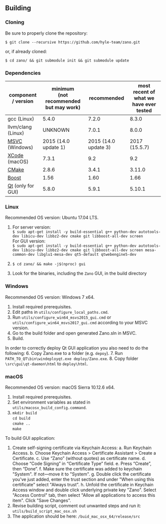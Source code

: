 Building
--------

### Cloning

Be sure to properly clone the repository:

`$ git clone --recursive https://github.com/hyle-team/zano.git`

or, if already cloned:

`$ cd zano/ && git submodule init && git submodule update`

### Dependencies
| component / version | minimum <br>(not recommended but may work) | recommended | most recent of what we have ever tested |
|--|--|--|--|
| gcc (Linux) | 5.4.0 | 7.2.0 | 8.3.0 |
| llvm/clang (Linux) | UNKNOWN | 7.0.1 | 8.0.0 |
| [MSVC](https://visualstudio.microsoft.com/downloads/) (Windows) | 2015 (14.0 update 1) | 2015 (14.0 update 3) | 2017 (15.5.7) |
| [XCode](https://developer.apple.com/downloads/) (macOS) | 7.3.1 | 9.2 | 9.2 |
| [CMake](https://cmake.org/download/) | 2.8.6 | 3.4.1 | 3.11.0 |
| [Boost](https://www.boost.org/users/download/) | 1.56 | 1.60 | 1.66 |
| [Qt](https://download.qt.io/archive/qt/) (only for GUI) | 5.8.0 | 5.9.1 | 5.10.1 |

### Linux

Recommended OS version: Ubuntu 17.04 LTS.

1. For server version: \
`$ sudo apt-get install -y build-essential g++ python-dev autotools-dev libicu-dev libbz2-dev cmake git libboost-all-dev screen`\
For GUI version:\
`$ sudo apt-get install -y build-essential g++ python-dev autotools-dev libicu-dev libbz2-dev cmake git libboost-all-dev screen mesa-common-dev libglu1-mesa-dev qt5-default qtwebengine5-dev`

2. `$ cd zano/ && make -j$(nproc) gui`
3. Look for the binaries, including the `Zano` GUI, in the build directory

### Windows
Recommended OS version: Windows 7 x64.
1. Install required prerequisites.
2. Edit paths in `utils/configure_local_paths.cmd`.
3. Run `utils/configure_win64_msvs2015_gui.cmd` or `utils/configure_win64_msvs2017_gui.cmd` according to your MSVC version.
4. Go to the build folder and open generated Zano.sln in MSVC.
5. Build.

In order to correctly deploy Qt GUI application you also need to do the following:
6. Copy Zano.exe to a folder (e.g. `depoy`). 
7. Run  `PATH_TO_QT\bin\windeployqt.exe deploy/Zano.exe`.
8. Copy folder `\src\gui\qt-daemon\html` to `deploy\html`.

### macOS
Recommended OS version: macOS Sierra 10.12.6 x64.
1. Install required prerequisites.
2. Set environment variables as stated in `utils/macosx_build_config.command`.
3.  `mkdir build` <br> `cd build` <br> `cmake ..` <br> `make`

To build GUI application:

1. Create self-signing certificate via Keychain Access:
    a. Run Keychain Access.
    b. Choose Keychain Access > Certificate Assistant > Create a Certificate.
    c. Use “Zano” (without quotes) as certificate name.
    d. Choose “Code Signing” in “Certificate Type” field.
    e. Press “Create”, then “Done”.
    f. Make sure the certificate was added to keychain "System". If not—move it to "System".
    g. Double click the certificate you've just added, enter the trust section and under "When using this certificate" select "Always trust".
    h. Unfold the certificate in Keychain Access window and double click underlying private key "Zano". Select "Access Control" tab, then select "Allow all applications to access this item". Click "Save Changes".
2. Revise building script, comment out unwanted steps and run it:  `utils/build_script_mac_osx.sh`
3. The application should be here: `/buid_mac_osx_64/release/src`
